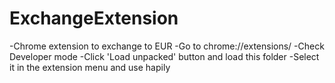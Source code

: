 # ExchangeExtension
-Chrome extension to exchange to EUR
-Go to chrome://extensions/ 
-Check Developer mode
-Click 'Load unpacked' button and load this folder
-Select it in the extension menu and use hapily
